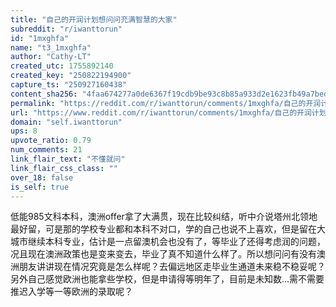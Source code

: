```yaml
---
title: "自己的开润计划想问问充满智慧的大家"
subreddit: "r/iwanttorun"
id: "1mxghfa"
name: "t3_1mxghfa"
author: "Cathy-LT"
created_utc: 1755892140
created_key: "250822194900"
capture_ts: "250927160438"
content_sha256: "4faa674277a0de6367f19cdb9be93c8b85a933d2e1623fb49a7bed2000db212d"
permalink: "https://reddit.com/r/iwanttorun/comments/1mxghfa/自己的开润计划想问问充满智慧的大家/"
url: "https://www.reddit.com/r/iwanttorun/comments/1mxghfa/自己的开润计划想问问充满智慧的大家/"
domain: "self.iwanttorun"
ups: 8
upvote_ratio: 0.79
num_comments: 21
link_flair_text: "不懂就问"
link_flair_css_class: ""
over_18: false
is_self: true
---
```


低能985文科本科，澳洲offer拿了大满贯，现在比较纠结，听中介说塔州北领地最好留，可是那的学校专业都和本科不对口，学的自己也说不上喜欢，但是留在大城市继续本科专业，估计是一点留澳机会也没有了，等毕业了还得考虑润的问题，况且现在澳洲政策也是变来变去，毕业了真不知道什么样了。所以想问问有没有澳洲朋友讲讲现在情况究竟是怎么样呢？去偏远地区走毕业生通道未来稳不稳妥呢？另外自己感觉欧洲也能拿些学校，但是申请得等明年了，目前是未知数...需不需要推迟入学等一等欧洲的录取呢？
